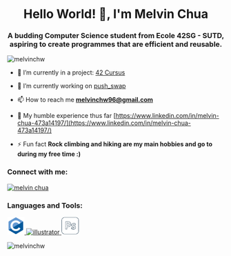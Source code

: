 <h1 align="center">Hello World! 👋, I'm Melvin Chua</h1>
<h3 align="center">A budding Computer Science student from Ecole 42SG - SUTD, aspiring to create programmes that are efficient and reusable.</h3>

<p align="left"> <img src="https://komarev.com/ghpvc/?username=melvinchw&label=Profile%20views&color=0e75b6&style=flat" alt="melvinchw" /> </p>

- 🌱 I’m currently in a project: [42 Cursus](https://github.com/Melvinchw/42_Cursus)

- 🔭 I’m currently working on [push_swap](https://github.com/Melvinchw/42_Cursus/tree/main/get_next_line)

- 📫 How to reach me **melvinchw96@gmail.com**

- 📄 My humble experience thus far [https://www.linkedin.com/in/melvin-chua-473a14197/](https://www.linkedin.com/in/melvin-chua-473a14197/)

- ⚡ Fun fact **Rock climbing and hiking are my main hobbies and go to during my free time :)**

<h3 align="left">Connect with me:</h3>
<p align="left">
<a href="https://linkedin.com/in/melvin chua" target="blank"><img align="center" src="https://raw.githubusercontent.com/rahuldkjain/github-profile-readme-generator/master/src/images/icons/Social/linked-in-alt.svg" alt="melvin chua" height="30" width="40" /></a>
</p>

<h3 align="left">Languages and Tools:</h3>
<p align="left"> <a href="https://www.cprogramming.com/" target="_blank" rel="noreferrer"> <img src="https://raw.githubusercontent.com/devicons/devicon/master/icons/c/c-original.svg" alt="c" width="40" height="40"/> </a> <a href="https://www.adobe.com/in/products/illustrator.html" target="_blank" rel="noreferrer"> <img src="https://www.vectorlogo.zone/logos/adobe_illustrator/adobe_illustrator-icon.svg" alt="illustrator" width="40" height="40"/> </a> <a href="https://www.photoshop.com/en" target="_blank" rel="noreferrer"> <img src="https://raw.githubusercontent.com/devicons/devicon/master/icons/photoshop/photoshop-line.svg" alt="photoshop" width="40" height="40"/> </a> </p>

<p><img align="center" src="https://github-readme-streak-stats.herokuapp.com/?user=melvinchw&" alt="melvinchw" /></p>
